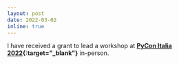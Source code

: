 ```yaml
---
layout: post
date: 2022-03-02
inline: true
---
```


I have received a grant to lead a workshop at **[PyCon Italia 2022](https://pycon.it/en/){:target="_blank"}** in-person.